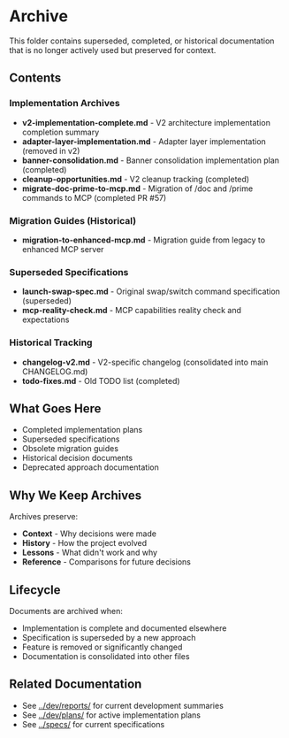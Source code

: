 # Archive

This folder contains superseded, completed, or historical documentation that is no longer actively used but preserved for context.

## Contents

### Implementation Archives
- **v2-implementation-complete.md** - V2 architecture implementation completion summary
- **adapter-layer-implementation.md** - Adapter layer implementation (removed in v2)
- **banner-consolidation.md** - Banner consolidation implementation plan (completed)
- **cleanup-opportunities.md** - V2 cleanup tracking (completed)
- **migrate-doc-prime-to-mcp.md** - Migration of /doc and /prime commands to MCP (completed PR #57)

### Migration Guides (Historical)
- **migration-to-enhanced-mcp.md** - Migration guide from legacy to enhanced MCP server

### Superseded Specifications
- **launch-swap-spec.md** - Original swap/switch command specification (superseded)
- **mcp-reality-check.md** - MCP capabilities reality check and expectations

### Historical Tracking
- **changelog-v2.md** - V2-specific changelog (consolidated into main CHANGELOG.md)
- **todo-fixes.md** - Old TODO list (completed)

## What Goes Here

- Completed implementation plans
- Superseded specifications
- Obsolete migration guides
- Historical decision documents
- Deprecated approach documentation

## Why We Keep Archives

Archives preserve:
- **Context** - Why decisions were made
- **History** - How the project evolved
- **Lessons** - What didn't work and why
- **Reference** - Comparisons for future decisions

## Lifecycle

Documents are archived when:
- Implementation is complete and documented elsewhere
- Specification is superseded by a new approach
- Feature is removed or significantly changed
- Documentation is consolidated into other files

## Related Documentation

- See [../dev/reports/](../dev/reports/) for current development summaries
- See [../dev/plans/](../dev/plans/) for active implementation plans
- See [../specs/](../specs/) for current specifications
